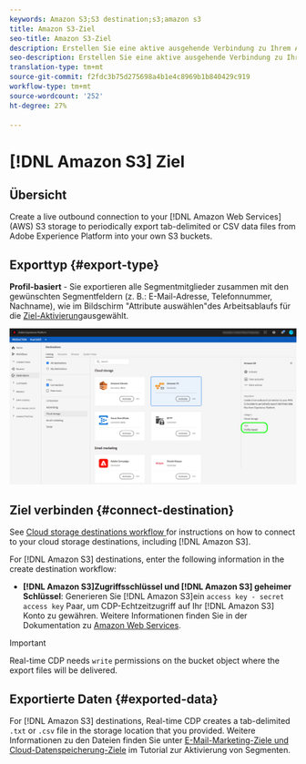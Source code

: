 ```yaml
---
keywords: Amazon S3;S3 destination;s3;amazon s3
title: Amazon S3-Ziel
seo-title: Amazon S3-Ziel
description: Erstellen Sie eine aktive ausgehende Verbindung zu Ihrem Amazon Web Services (AWS) S3-Speicher, um in regelmäßigen Abständen tabulatorgetrennte oder CSV-Datendateien aus Adobe Experience Platform in Ihre eigenen S3-Buckets zu exportieren.
seo-description: Erstellen Sie eine aktive ausgehende Verbindung zu Ihrem Amazon Web Services (AWS) S3-Speicher, um in regelmäßigen Abständen tabulatorgetrennte oder CSV-Datendateien aus Adobe Experience Platform in Ihre eigenen S3-Buckets zu exportieren.
translation-type: tm+mt
source-git-commit: f2fdc3b75d275698a4b1e4c8969b1b840429c919
workflow-type: tm+mt
source-wordcount: '252'
ht-degree: 27%

---
```



# [!DNL Amazon S3] Ziel

## Übersicht

Create a live outbound connection to your [!DNL Amazon Web Services] (AWS) S3 storage to periodically export tab-delimited or CSV data files from Adobe Experience Platform into your own S3 buckets.

## Exporttyp {#export-type}

**Profil-basiert** - Sie exportieren alle Segmentmitglieder zusammen mit den gewünschten Segmentfeldern (z. B.: E-Mail-Adresse, Telefonnummer, Nachname), wie im Bildschirm &quot;Attribute auswählen&quot;des Arbeitsablaufs für die [Ziel-Aktivierung](../../ui/activate-destinations.md#select-attributes)ausgewählt.

![Amazon S3-Profil-basierter Exporttyp](../../assets/catalog/cloud-storage/amazon-s3/catalog.png)

## Ziel verbinden {#connect-destination}

See [Cloud storage destinations workflow ](./workflow.md) for instructions on how to connect to your cloud storage destinations, including [!DNL Amazon S3].

For [!DNL Amazon S3] destinations, enter the following information in the create destination workflow:

* **[!DNL Amazon S3]Zugriffsschlüssel und [!DNL Amazon S3] geheimer Schlüssel**: Generieren Sie [!DNL Amazon S3]ein `access key - secret access key` Paar, um CDP-Echtzeitzugriff auf Ihr [!DNL Amazon S3] Konto zu gewähren. Weitere Informationen finden Sie in der Dokumentation zu [Amazon Web Services](https://docs.aws.amazon.com/IAM/latest/UserGuide/id_credentials_access-keys.html).

>[!IMPORTANT]
>
>Real-time CDP needs `write` permissions on the bucket object where the export files will be delivered.

## Exportierte Daten {#exported-data}

For [!DNL Amazon S3] destinations, Real-time CDP creates a tab-delimited `.txt` or `.csv` file in the storage location that you provided. Weitere Informationen zu den Dateien finden Sie unter [E-Mail-Marketing-Ziele und Cloud-Datenspeicherung-Ziele](../../ui/activate-destinations.md#esp-and-cloud-storage) im Tutorial zur Aktivierung von Segmenten.
